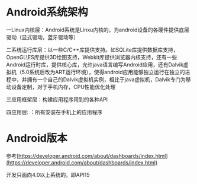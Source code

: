 # Android系统架构

一Linux内核层：Android系统是Linxu内核的，为android设备的各硬件提供底层驱动（显式驱动，蓝牙驱动等）

二系统运行库层：以一些C/C++库提供支持。如SQLite库提供数据库支持，OpenGL\ES库提供3D绘图支持，Webkit库提供浏览器内核支持，还有一些Android运行时库，提供核心库，允许java语言编写Android应用，还有Dalvik虚拟机（5.0系统后改为ART运行环境），使得android应用能够独立运行在独立的进程中，并拥有一个自己的Dalvik虚拟机实例，相比于java虚拟机，Dalvik专门为移动设备定制，对于手机内存，CPU性能优化处理

三应用框架层：构建应用程序用到的各种API

四应用层: ：所有安装在手机上的应用程序

# Android版本

参考[https://developer.android.com/about/dashboards/index.html](https://developer.android.com/about/dashboards/index.html)

开发只面向4.0以上系统的。即API15

